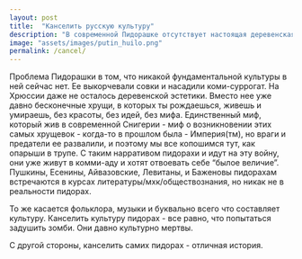 ```yaml
---
layout: post
title:  "Канселить русскую культуру"  
description: "В современной Пидорашке отсутствует настоящая деревенская эстетика и красота. Вместо этого, хрущевки, как суррогат, окутывают жизнь без величия и идей. Пидораши стремятся вернуть былое величие, но они уже запутались в комми-аду и лишены реальной культуры. Культуру пидорахи невозможно заменить, они уже культурно мертвы."
image: "assets/images/putin_huilo.png"
permalink: /cancel/
---
```

<p>Проблема Пидорашки в том, что никакой фундаментальной культуры в ней сейчас нет.
  Ее выкорчевали совки и насадили коми-суррогат. На Хрюссии даже не осталось деревенской эстетики.
  Вместо нее уже давно бесконечные хрущи, в которых ты рождаешься, живешь и умираешь, без красоты, без идей, без мифа.
  Единственный миф, который жив в современной Снигерии - миф о возникновении этих самых хрущевок - когда-то в прошлом была - Империя(тм), но враги и предатели ее развалили, и поэтому мы все копошимся тут, как опарыши в трупе.
  С таким нарративом пидорахи и идут на эту войну, они уже живут в комми-аду и хотят отвоевать себе “былое величие”.
  Пушкины, Есенины, Айвазовские, Левитаны, и Баженовы пидорахам встречаются в курсах литературы/мхк/обществознания, но никак не в реальности пидорах.</p>
  То же касается фольклора, музыки и буквально всего что составляет культуру.
  Канселить культуру пидорах - все равно, что попытаться задушить зомби.
  Они давно культурно мертвы.
  <p>С другой стороны, канселить самих пидорах - отличная история.</p>
